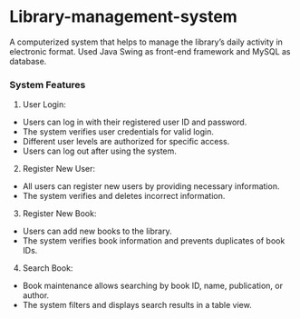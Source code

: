 # Library-management-system
A computerized system that helps to manage the library’s daily activity in electronic format. Used Java Swing as front-end framework and MySQL as database.
### System Features
1) User Login:<br/>
- Users can log in with their registered user ID and password.<br/>
- The system verifies user credentials for valid login.<br/>
- Different user levels are authorized for specific access.<br/>
- Users can log out after using the system.<br/>
2) Register New User:<br/>
- All users can register new users by providing necessary information.<br/>
- The system verifies and deletes incorrect information.<br/>
3) Register New Book:<br/>
- Users can add new books to the library.<br/>
- The system verifies book information and prevents duplicates of book IDs.<br/>
4) Search Book:<br/>
- Book maintenance allows searching by book ID, name, publication, or author.<br/>
- The system filters and displays search results in a table view.<br/>
 
